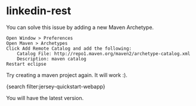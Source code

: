 # linkedin-rest


You can solve this issue by adding a new Maven Archetype.

    Open Window > Preferences
    Open Maven > Archetypes
    Click Add Remote Catalog and add the following:
        Catalog File: http://repo1.maven.org/maven2/archetype-catalog.xml
        Description: maven catalog
    Restart eclipse

Try creating a maven project again. It will work :).

{search filter:jersey-quickstart-webapp}

You will have the latest version.
